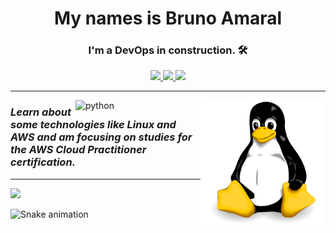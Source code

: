 <h1 align="center"> My names is Bruno Amaral </h1>
<div align="center">
<h3>I'm a DevOps in construction. 🛠 </h3>

 <a href="https://www.linkedin.com/in/bruno-c-amaral/" alt="Linkedin">
    <img src="https://img.shields.io/badge/LinkedIn-0077B5?style=for-the-badge&logo=linkedin&logoColor=white" />
 </a> 
    
  <a href="http://api.whatsapp.com/send?phone=5581992724174" alt="WhatsApp">
    <img src="https://img.shields.io/badge/WhatsApp-25D366?style=for-the-badge&logo=whatsapp&logoColor=white"/>
    </a>
  
  <a href="brunoamaral89680@gmail.com">
    <img src="https://img.shields.io/badge/e‑mail-D14836.svg?style=for-the-badge&logo=GMail&logoColor=white">
    </a>
 </div>

---
 
 <img width="200" align="right" src="https://raw.githubusercontent.com/devicons/devicon/master/icons/linux/linux-original.svg" alt="linux" />
 <img width="200" align="right" src="https://cdn.jsdelivr.net/gh/devicons/devicon/icons/python/python-original.svg" alt="python" />

### *Learn about some technologies like Linux and AWS and am focusing on studies for the AWS Cloud Practitioner certification.*

---
 
  <img height="150em" src="https://github-readme-stats.vercel.app/api/top-langs/?username=brunoamaraldev&layout=compact&langs_count=16&theme=dark"/>
  
![Snake animation](https://github.com/brunoamaraldev/brunoamaraldev/blob/output/github-contribution-grid-snake.svg)

